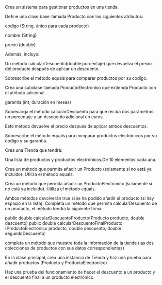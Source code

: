 Crea un sistema para gestionar productos en una tienda.

Define una clase base llamada Producto con los siguientes atributos:

codigo (String, único para cada producto)

nombre (String)

precio (double)

Además, incluye:

Un método calcularDescuento(double porcentaje) que devuelva el precio del producto después de aplicar un descuento.

Sobrescribe el método equals para comparar productos por su codigo.

Crea una subclase llamada ProductoElectronico que extienda Producto con el atributo adicional:

garantia (int, duración en meses)

Sobrecarga el método calcularDescuento para que reciba dos parámetros: un porcentaje y un descuento adicional en euros.

Este método devuelve el precio después de aplicar ambos descuentos.

Sobrescribe el método equals para comparar productos electrónicos por su codigo y su garantia.

Crea una Tienda que tendrá:

Una lista de productos y productos electrónicos.De 10 elementos cada una.

Crea un método que permita añadir un Producto (solamente si no está ya incluido). Utiliza el método equals.

Crea un método que permita añadir un ProductoElectronico (solamente si no está ya incluido). Utiliza el método equals.

Ambos métodos devolverán true si se ha podido añadir el producto (si hay espacio en la lista). Completa un método que permita calcularDescuento de un producto, el método tendrá la siguiente firma:

public double calcularDescuentoProducto(Producto producto, double descuento) public double calcularDescuentoFinalProducto (ProductoElectronico producto, double descuento, double segundoDescuento)

completa un método que muestre toda la información de la tienda (las dos colecciones de productos con sus datos correspondientes)

En la clase principal, crea una instancia de Tienda y haz una prueba para añadir productos (Producto y ProductoElectronico)

Haz una prueba del funcionamiento de hacer el descuento a un producto y el descuento final a un producto electrónico.